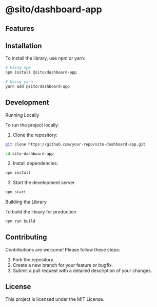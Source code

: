 # @sito/dashboard-app

## Features

## Installation

To install the library, use npm or yarn:

```bash
# Using npm
npm install @sito/dashboard-app

# Using yarn
yarn add @sito/dashboard-app
```

## Development

Running Locally

To run the project locally:

1. Clone the repository:

```bash
git clone https://github.com/your-repo/sito-dashboard-app.git

cd sito-dashboard-app
```

2. Install dependencies:

```bash
npm install
```

3. Start the development server

```bash
npm start
```

Building the Library

To build the library for production

```bash
npm run build
```

## Contributing

Contributions are welcome! Please follow these steps:
1. Fork the repository.
2. Create a new branch for your feature or bugfix.
3. Submit a pull request with a detailed description of your changes.

## License

This project is licensed under the MIT License.